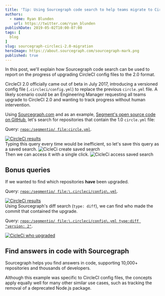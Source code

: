 ```yaml
---
title: 'Tip: Using Sourcegraph code search to help teams migrate to CircleCI 2.0'
authors:
  - name: Ryan Blunden
    url: https://twitter.com/ryan_blunden
publishDate: 2019-05-02T10:00-07:00
tags: [
  blog
]
slug: sourcegraph-circleci-2.0-migration
heroImage: https://about.sourcegraph.com/sourcegraph-mark.png
published: true
---
```


In this post, we'll explain how Sourcegraph code search can be used to report on the progress of upgrading CircleCI config files to the 2.0 format.

CircleCI 2.0 officially came out of beta in July 2017, introducing a versioned config file (`.circleci/config.yml`) to replace the previous `circle.yml` file. A likely scenario could be an Engineering Manager requesting all teams upgrade to CircleCI 2.0 and wanting to track progress without human intervention.

Using [Sourcegraph.com](https://sourcegraph.com/) and as an example, [Segment's open source code on GitHub](https://github.com/segmentio), let's search for repositories that contain the 1.0 `circle.yml` file:

<div className="text-center" style={{marginBottom: '-1rem'}}>

  Query: [`repo:/segmentio/ file:circle.yml`](https://sourcegraph.com/search?q=repo:/segmentio/+file:circle.yml).

</div>

<a href="https://sourcegraph.com/search?q=repo:/segmentio/+file:circle.yml">
  <img src="https://about.sourcegraph.com/blog/circleci-results.png" alt="CircleCi results" />
</a>

<div style={{marginTop:'2rem'}}>
  Typing this query every time would be inefficient, so let's save this query as a saved search.
  <img src="https://about.sourcegraph.com/blog/circleci-create-saved-search.png" alt="CicleCi create saved search"/>
</div>

<div style={{marginTop:'2rem'}}>
  Then we can access it with a single click.
  <img src="https://about.sourcegraph.com/blog/circleci-access-saved-search.png" alt="CicleCi access saved search"/>
</div>

## Bonus queries

If we wanted to find which repositories **have** been upgraded.

<div className="text-center" style={{marginBottom: '-1rem'}}>

Query: [`repo:/segmentio/ file:\.circleci/config\.yml`](https://sourcegraph.com/search?q=repo:/segmentio/+file:%5C.circleci/config%5C.yml).

</div>

<div className="text-center">
  <a href="https://sourcegraph.com/search?q=repo:/segmentio/+file:circle.yml">
    <img src="https://about.sourcegraph.com/blog/circleci-results.png" alt="CircleCi results"/>
  </a>
</div>

<div tyle={{marginTop:'2rem'}}>
  Using Sourcegraph's diff search (<code>type: diff</code>), we can find who made the commit that contained the upgrade.
</div>

<div className="text-center" style={{marginBottom: '-1rem'}}>

  Query: [`repo:/segmentio/ file:\.circleci/config\.yml type:diff "version: 2"`](https://sourcegraph.com/search?q=repo:/segmentio/+file:%5C.circleci/config%5C.yml+type:diff+%22version:+2%22).

</div>

<a href="https://sourcegraph.com/search?q=repo:/segmentio/+file:circle.yml">
  <img src="https://about.sourcegraph.com/blog/circleci-who-upgraded.png" alt="CicleCi who upgraded" />
</a>

## Find answers in code with Sourcegraph

Sourcegraph helps you find answers in code, supporting 10,000+ repositories and thousands of developers.

Although this example was specific to CircleCI config files, the concepts apply equally well for many other similar use cases, such as tracking the removal of a deprecated Node.js package.

<style>
{`
  .blog-post__body img { border: none; }
  .blog-post__body code { font-size: 0.9rem; }
`}
</style>
